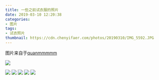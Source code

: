 ```yaml
---
title: 一些之前试衣服的照片
date: 2019-03-10 12:20:38
categories:
- 图片
tags:
- 试衣照片
thumbnail: https://cdn.chenyifaer.com/photos/20190310/IMG_5592.JPG
---
```


图片来自于<a href="https://weibo.com/p/1005051720171447" target="_blank">quanmmmmm</a>

![](https://cdn.chenyifaer.com/photos/20190310/IMG_5592.JPG)

<!--more-->

![](https://cdn.chenyifaer.com/photos/20190310/IMG_5593.JPG)
![](https://cdn.chenyifaer.com/photos/20190310/IMG_5594.JPG)
![](https://cdn.chenyifaer.com/photos/20190310/IMG_5595.JPG)
![](https://cdn.chenyifaer.com/photos/20190310/IMG_5596.JPG)
![](https://cdn.chenyifaer.com/photos/20190310/IMG_5597.JPG)
